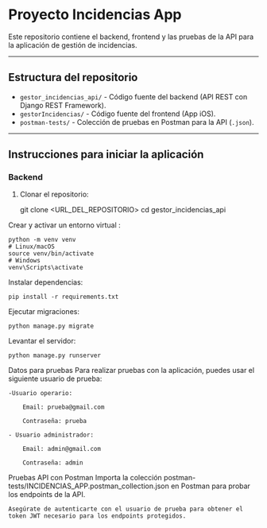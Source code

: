 # Proyecto Incidencias App

Este repositorio contiene el backend, frontend y las pruebas de la API para la aplicación de gestión de incidencias.

---

## Estructura del repositorio

- `gestor_incidencias_api/` - Código fuente del backend (API REST con Django REST Framework).
- `gestorIncidencias/` - Código fuente del frontend (App iOS).
- `postman-tests/` - Colección de pruebas en Postman para la API (`.json`).

---

## Instrucciones para iniciar la aplicación

### Backend

1. Clonar el repositorio:

    git clone <URL_DEL_REPOSITORIO>
    cd gestor_incidencias_api

Crear y activar un entorno virtual :

    python -m venv venv
    # Linux/macOS
    source venv/bin/activate
    # Windows
    venv\Scripts\activate

Instalar dependencias:

    pip install -r requirements.txt

Ejecutar migraciones:

    python manage.py migrate

Levantar el servidor:

    python manage.py runserver

Datos para pruebas
Para realizar pruebas con la aplicación, puedes usar el siguiente usuario de prueba:

    -Usuario operario:

        Email: prueba@gmail.com

        Contraseña: prueba

    - Usuario administrador:

        Email: admin@gmail.com

        Contraseña: admin

Pruebas API con Postman
    Importa la colección postman-tests/INCIDENCIAS_APP.postman_collection.json en Postman para probar los endpoints de la API.

    Asegúrate de autenticarte con el usuario de prueba para obtener el token JWT necesario para los endpoints protegidos.